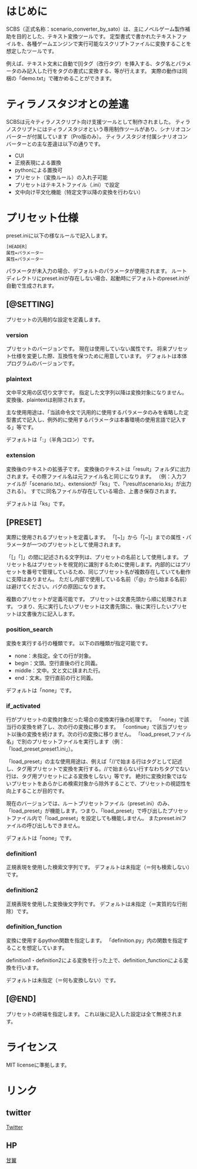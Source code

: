 # はじめに

SCBS（正式名称：scenario_converter_by_sato）は、主にノベルゲーム製作補助を目的とした、テキスト変換ツールです。
定型書式で書かれたテキストファイルを、各種ゲームエンジンで実行可能なスクリプトファイルに変換することを想定したツールです。

例えば、テキスト文末に自動で[l]タグ（改行タグ）を挿入する、タグ名とパラメータのみ記入した行をタグの書式に変換する、等が行えます。
実際の動作は同梱の「demo.txt」で確かめることができます。

# ティラノスタジオとの差違

SCBSは元々ティラノスクリプト向け支援ツールとして制作されました。
ティラノスクリプトにはティラノスタジオという専用制作ツールがあり、シナリオコンバーターが付属しています（Pro版のみ）。
ティラノスタジオ付属シナリオコンバーターとの主な差違は以下の通りです。

- CUI
- 正規表現による置換
- pythonによる置換可
- プリセット（変換ルール）の入れ子可能
- プリセットはテキストファイル（.ini）で設定
- 文中向け平文化機能（特定文字以降の変換を行わない）


# プリセット仕様

preset.iniに以下の様なルールで記入します。

	[HEADER]
	属性=パラメーター
	属性=パラメーター

パラメータが未入力の場合、デフォルトのパラメータが使用されます。
ルートディレクトリにpreset.iniが存在しない場合、起動時にデフォルトのpreset.iniが自動で生成されます。


## [@SETTING]

プリセットの汎用的な設定を定義します。

### version

プリセットのバージョンです。
現在は使用していない属性です。
将来プリセット仕様を変更した際、互換性を保つために用意しています。
デフォルトは本体プログラムのバージョンです。

### plaintext

文中平文用の区切り文字です。
指定した文字列以降は変換対象になりません。
変換後、plaintextは削除されます。

主な使用用途は、「当該命令文で汎用的に使用するパラメータのみを省略した定型書式で記入し、例外的に使用するパラメータは本番環境の使用言語で記入する」等です。

デフォルトは「:」（半角コロン）です。

### extension

変換後のテキストの拡張子です。
変換後のテキストは「result」フォルダに出力されます。その際ファイル名は元ファイル名と同じになります。
（例：入力ファイルが「scenario.txt」、extensionが「ks」で、「\result\scenario.ks」が出力される）。
すでに同名ファイルが存在している場合、上書き保存されます。

デフォルトは「ks」です。

## [PRESET]

実際に使用されるプリセットを定義します。
「[~]」から「[~]」までの属性・パラメータが一つのプリセットとして使用されます。

「[」「]」の間に記述される文字列は、プリセットの名前として使用します。
プリセット名はプリセットを視覚的に識別するために使用します。内部的にはプリセットを番号で管理しているため、同じプリセット名が複数存在していても動作に支障はありません。
ただし内部で使用している名前（「@」から始まる名前）は避けてください。バグの原因になります。

複数のプリセットが定義可能です。
プリセットは文書先頭から順に処理されます。
つまり、先に実行したいプリセットは文書先頭に、後に実行したいプリセットは文書後方に記入します。

### position_search

変換を実行する行の種類です。
以下の四種類が指定可能です。

- none：未指定。全ての行が対象。
- begin：文頭。空行直後の行と同義。
- middle：文中。文と文に挟まれた行。
- end：文末。空行直前の行と同義。

デフォルトは「none」です。

### if_activated

行がプリセットの変換対象だった場合の変換実行後の処理です。
「none」で該当行の変換を終了し、次の行の変換に移ります。
「continue」で該当プリセット以後の変換を続けます。次の行の変換に移りません。
「load_preset,ファイル名」で別のプリセットファイルを実行します（例：「load_preset,preset1.ini」）。

「load_preset」の主な使用用途は、例えば「//で始まる行はタグとして記述し、タグ用プリセットで変換を実行する。//で始まらない行すなわちタグでない行は、タグ用プリセットによる変換をしない」等です。
絶対に変換対象ではないプリセットをあらかじめ検索対象から除外することで、プリセットの視認性を向上することが目的です。

現在のバージョンでは、ルートプリセットファイル（preset.ini）のみ、「load_preset」が機能します。つまり、「load_preset」で呼び出したプリセットファイル内で「load_preset」を設定しても機能しません。
またpreset.iniファイルの呼び出しもできません。

デフォルトは「none」です。

### definition1

正規表現を使用した検索文字列です。
デフォルトは未指定（＝何も検索しない）です。

### definition2

正規表現を使用した変換後文字列です。
デフォルトは未指定（＝実質的な行削除）です。

### definition_function

変換に使用するpython関数を指定します。
「definition.py」内の関数を指定することを想定しています。

definition1・definition2による変換を行った上で、definition_functionによる変換を行います。

デフォルトは未指定（＝何も変換しない）です。

## [@END]

プリセットの終端を指定します。
これ以後に記入した設定は全て無視されます。


# ライセンス
MIT licenseに準拠します。


# リンク
## twitter
[Twitter](https://twitter.com/2basaSato)

## HP
[甘翼](https://sweetwings.feeling.jp/kanyoku/)


